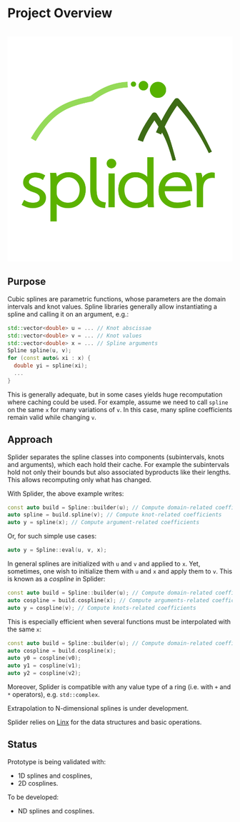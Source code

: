 # Project Overview

<br/>![Splider logo](doc/diagrams/logo_square.svg)

## Purpose

Cubic splines are parametric functions, whose parameters are the domain intervals and knot values.
Spline libraries generally allow instantiating a spline and calling it on an argument, e.g.:

```cpp
std::vector<double> u = ... // Knot abscissae
std::vector<double> v = ... // Knot values
std::vector<double> x = ... // Spline arguments
Spline spline(u, v);
for (const auto& xi : x) {
  double yi = spline(xi);
  ...
}
```

This is generally adequate, but in some cases yields huge recomputation where caching could be used.
For example, assume we need to call `spline` on the same `x` for many variations of `v`.
In this case, many spline coefficients remain valid while changing `v`.

## Approach

Splider separates the spline classes into components (subintervals, knots and arguments), which each hold their cache.
For example the subintervals hold not only their bounds but also associated byproducts like their lengths.
This allows recomputing only what has changed.

With Splider, the above example writes:

```cpp
const auto build = Spline::builder(u); // Compute domain-related coefficients
auto spline = build.spline(v); // Compute knot-related coefficients
auto y = spline(x); // Compute argument-related coefficients
```

Or, for such simple use cases:

```cpp
auto y = Spline::eval(u, v, x);
```

In general splines are initialized with `u` and `v` and applied to `x`.
Yet, sometimes, one wish to initialize them with `u` and `x` and apply them to `v`.
This is known as a _cospline_ in Splider:

```cpp
const auto build = Spline::builder(u); // Compute domain-related coefficients
auto cospline = build.cospline(x); // Compute arguments-related coefficients
auto y = cospline(v); // Compute knots-related coefficients
```

This is especially efficient when several functions must be interpolated with the same `x`:

```cpp
const auto build = Spline::builder(u); // Compute domain-related coefficients
auto cospline = build.cospline(x);
auto y0 = cospline(v0);
auto y1 = cospline(v1);
auto y2 = cospline(v2);
```

Moreover, Splider is compatible with any value type of a ring (i.e. with `+` and `*` operators), e.g. `std::complex`.

Extrapolation to N-dimensional splines is under development.

Splider relies on [Linx](https://github.com/kabasset/Linx) for the data structures and basic operations.

## Status

Prototype is being validated with:

* 1D splines and cosplines,
* 2D cosplines.

To be developed:

* ND splines and cosplines.
